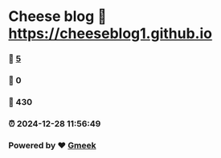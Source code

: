 # Cheese blog :link: https://cheeseblog1.github.io 
### :page_facing_up: [5](https://cheeseblog1.github.io/tag.html) 
### :speech_balloon: 0 
### :hibiscus: 430 
### :alarm_clock: 2024-12-28 11:56:49 
### Powered by :heart: [Gmeek](https://github.com/Meekdai/Gmeek)
